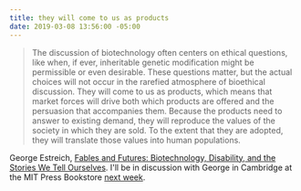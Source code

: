 ```yaml
---
title: they will come to us as products
date: 2019-03-08 13:56:00 -05:00
---
```


>The discussion of biotechnology often centers on ethical questions, like when, if ever, inheritable genetic modification might be permissible or even desirable. These questions matter, but the actual choices will not occur in the rarefied atmosphere of bioethical discussion. They will come to us as products, which means that market forces will drive both which products are offered and the persuasion that accompanies them. Because the products need to answer to existing demand, they will reproduce the values of the society in which they are sold. To the extent that they are adopted, they will translate those values into human populations.

George Estreich, [Fables and Futures: Biotechnology, Disability, and the Stories We Tell Ourselves](https://mitpress.mit.edu/books/fables-and-futures). I'll be in discussion with George in Cambridge at the MIT Press Bookstore [next week](http://mitpressbookstore.mit.edu/event/george-estreich-and-sara-hendren-fables-and-futures/).